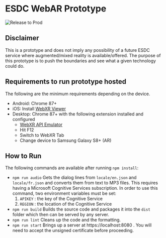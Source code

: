 # ESDC WebAR Prototype

![Release to Prod](https://github.com/sara-sabr/WebXR_RP/workflows/Release%20to%20Prod/badge.svg)

## Disclaimer
This is a prototype and does not imply any possibility of a future ESDC service where augmented/mixed reality is
available/offered. The purpose of this prototype is to push the boundaries and see what a given technology could
do.

## Requirements to run prototype hosted
The following are the minimum requirements depending on the device.
- Android: Chrome 87+
- iOS: Install [WebXR Viewer][1]
- Desktop: Chrome 87+ with the following extension installed and configured
    - [WebXR API Emulator][2]
    - Hit F12
    - Switch to WebXR Tab
    - Change device to Samsung Galaxy S8+ (AR)


## How to Run

The following commands are available after running ```npm install```:
- ```npm run audio```
Gets the dialog lines from ```locale/en.json``` and ```locale/fr.json``` and converts them from text to MP3 files. This requires having a Microsoft Cognitive Services subscription.
In order to use this command, two environment variables must be set: 
    1. ```APIKEY``` : the key of the Cognitive Service
    2. ```REGION``` : the location of the Cognitive Service
- ```npm run build```
Builds the source code and packages it into the ```dist``` folder which then can be served by any server.
- ```npm run lint```
Cleans up the code and the formatting.
- ```npm run start```
Brings up a server at https://localhost:8080 . You will need to accept the unsigned certificate before proceeding.

[1]: https://apps.apple.com/us/app/webxr-viewer/id1295998056
[2]: https://chrome.google.com/webstore/detail/webxr-api-emulator/mjddjgeghkdijejnciaefnkjmkafnnje?hl=en
